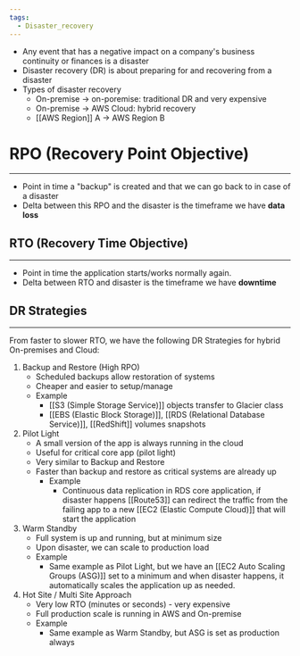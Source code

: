 ```yaml
---
tags:
  - Disaster_recovery
---
```

- Any event that has a negative impact on a company's business continuity or finances is a disaster
- Disaster recovery (DR) is about preparing for and recovering from a disaster
- Types of disaster recovery
	- On-premise -> on-poremise: traditional DR and very expensive
	- On-premise -> AWS Cloud: hybrid recovery
	- [[AWS Region]] A -> AWS Region B

# RPO (Recovery Point Objective)
---
- Point in time a "backup" is created and that we can go back to in case of a disaster
- Delta between this RPO and the disaster is the timeframe we have __data loss__

## RTO (Recovery Time Objective)
---
- Point in time the application starts/works normally again.
- Delta between RTO and disaster is the timeframe we have __downtime__


## DR Strategies
---
From faster to slower RTO, we have the following DR Strategies for hybrid On-premises and Cloud:
1. Backup and Restore (High RPO)
	- Scheduled backups allow restoration of systems
	- Cheaper and easier to setup/manage
	- Example
		- [[S3 (Simple Storage Service)]] objects transfer to Glacier class
		- [[EBS (Elastic Block Storage)]], [[RDS (Relational Database Service)]], [[RedShift]] volumes snapshots
2. Pilot Light
	- A small version of the app is always running in the cloud
	- Useful for critical core app (pilot light)
	- Very similar to Backup and Restore
	- Faster than backup and restore as critical systems are already up
		- Example
			- Continuous data replication in RDS core application, if disaster happens [[Route53]] can redirect the traffic from the failing app to a new [[EC2 (Elastic Compute Cloud)]] that will start the application
3. Warm Standby
	- Full system is up and running, but at minimum size
	- Upon disaster, we can scale to production load
	- Example
		- Same example as Pilot Light, but we have an [[EC2 Auto Scaling Groups (ASG)]] set to a minimum and when disaster happens, it automatically scales the application up as needed.
4. Hot Site / Multi Site Approach
	- Very low RTO (minutes or seconds) - very expensive
	- Full production scale is running in AWS and On-premise
	- Example
		- Same example as Warm Standby, but ASG is set as production always
